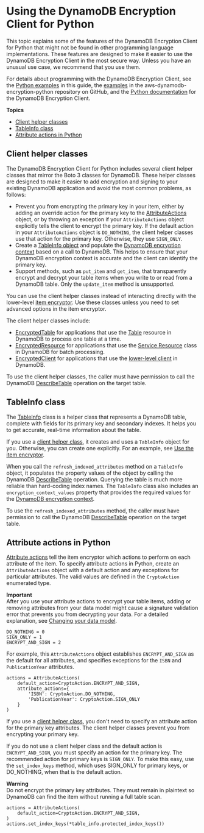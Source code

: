 # Using the DynamoDB Encryption Client for Python<a name="python-using"></a>

This topic explains some of the features of the DynamoDB Encryption Client for Python that might not be found in other programming language implementations\. These features are designed to make it easier to use the DynamoDB Encryption Client in the most secure way\. Unless you have an unusual use case, we recommend that you use them\.

For details about programming with the DynamoDB Encryption Client, see the [Python examples](python-examples.md) in this guide, the [examples](https://github.com/aws/aws-dynamodb-encryption-python/tree/master/examples) in the aws\-dynamodb\-encryption\-python repository on GitHub, and the [Python documentation](https://aws-dynamodb-encryption-python.readthedocs.io/en/latest/) for the DynamoDB Encryption Client\.

**Topics**
+ [Client helper classes](#python-helpers)
+ [TableInfo class](#table-info)
+ [Attribute actions in Python](#python-attribute-actions)

## Client helper classes<a name="python-helpers"></a>

The DynamoDB Encryption Client for Python includes several client helper classes that mirror the Boto 3 classes for DynamoDB\. These helper classes are designed to make it easier to add encryption and signing to your existing DynamoDB application and avoid the most common problems, as follows:
+ Prevent you from encrypting the primary key in your item, either by adding an override action for the primary key to the [AttributeActions](#python-attribute-actions) object, or by throwing an exception if your `AttributeActions` object explicitly tells the client to encrypt the primary key\. If the default action in your `AttributeActions` object is `DO_NOTHING`, the client helper classes use that action for the primary key\. Otherwise, they use `SIGN_ONLY`\.
+ Create a [TableInfo object](#python-helpers) and populate the [DynamoDB encryption context](concepts.md#encryption-context) based on a call to DynamoDB\. This helps to ensure that your DynamoDB encryption context is accurate and the client can identify the primary key\.
+ Support methods, such as `put_item` and `get_item`, that transparently encrypt and decrypt your table items when you write to or read from a DynamoDB table\. Only the `update_item` method is unsupported\.

You can use the client helper classes instead of interacting directly with the lower\-level [item encryptor](concepts.md#item-encryptor)\. Use these classes unless you need to set advanced options in the item encryptor\.

The client helper classes include:
+ [EncryptedTable](https://aws-dynamodb-encryption-python.readthedocs.io/en/latest/lib/encrypted/table.html#module-dynamodb_encryption_sdk.encrypted.table) for applications that use the [Table](http://boto3.amazonaws.com/v1/documentation/api/latest/reference/services/dynamodb.html#table) resource in DynamoDB to process one table at a time\.
+ [EncryptedResource](https://aws-dynamodb-encryption-python.readthedocs.io/en/latest/lib/encrypted/resource.html) for applications that use the [Service Resource](http://boto3.amazonaws.com/v1/documentation/api/latest/reference/services/dynamodb.html#service-resource) class in DynamoDB for batch processing\.
+ [EncryptedClient](https://aws-dynamodb-encryption-python.readthedocs.io/en/latest/lib/encrypted/client.html) for applications that use the [lower\-level client](http://boto3.amazonaws.com/v1/documentation/api/latest/reference/services/dynamodb.html#client) in DynamoDB\.

To use the client helper classes, the caller must have permission to call the DynamoDB [DescribeTable](https://docs.aws.amazon.com/amazondynamodb/latest/APIReference/API_DescribeTable.html) operation on the target table\.

## TableInfo class<a name="table-info"></a>

The [TableInfo](https://aws-dynamodb-encryption-python.readthedocs.io/en/latest/lib/tools/structures.html#dynamodb_encryption_sdk.structures.TableInfo) class is a helper class that represents a DynamoDB table, complete with fields for its primary key and secondary indexes\. It helps you to get accurate, real\-time information about the table\.

If you use a [client helper class](#python-helpers), it creates and uses a `TableInfo` object for you\. Otherwise, you can create one explicitly\. For an example, see [Use the item encryptor](python-examples.md#python-example-item-encryptor)\.

When you call the `refresh_indexed_attributes` method on a `TableInfo` object, it populates the property values of the object by calling the DynamoDB [DescribeTable](https://docs.aws.amazon.com/amazondynamodb/latest/APIReference/API_DescribeTable.html) operation\. Querying the table is much more reliable than hard\-coding index names\. The `TableInfo` class also includes an `encryption_context_values` property that provides the required values for the [DynamoDB encryption context](concepts.md#encryption-context)\. 

To use the `refresh_indexed_attributes` method, the caller must have permission to call the DynamoDB [DescribeTable](https://docs.aws.amazon.com/amazondynamodb/latest/APIReference/API_DescribeTable.html) operation on the target table\.

## Attribute actions in Python<a name="python-attribute-actions"></a>

[Attribute actions](concepts.md#attribute-actions) tell the item encryptor which actions to perform on each attribute of the item\. To specify attribute actions in Python, create an `AttributeActions` object with a default action and any exceptions for particular attributes\. The valid values are defined in the `CryptoAction` enumerated type\.

**Important**  
After you use your attribute actions to encrypt your table items, adding or removing attributes from your data model might cause a signature validation error that prevents you from decrypting your data\. For a detailed explanation, see [Changing your data model](data-model.md)\.

```
DO_NOTHING = 0
SIGN_ONLY = 1
ENCRYPT_AND_SIGN = 2
```

For example, this `AttributeActions` object establishes `ENCRYPT_AND_SIGN` as the default for all attributes, and specifies exceptions for the `ISBN` and `PublicationYear` attributes\.

```
actions = AttributeActions(
    default_action=CryptoAction.ENCRYPT_AND_SIGN,
    attribute_actions={
        'ISBN': CryptoAction.DO_NOTHING,
        'PublicationYear': CryptoAction.SIGN_ONLY
    }
)
```

If you use a [client helper class](#python-helpers), you don't need to specify an attribute action for the primary key attributes\. The client helper classes prevent you from encrypting your primary key\.

If you do not use a client helper class and the default action is `ENCRYPT_AND_SIGN`, you must specify an action for the primary key\. The recommended action for primary keys is `SIGN_ONLY`\. To make this easy, use the `set_index_keys` method, which uses SIGN\_ONLY for primary keys, or DO\_NOTHING, when that is the default action\.

**Warning**  
Do not encrypt the primary key attributes\. They must remain in plaintext so DynamoDB can find the item without running a full table scan\.

```
actions = AttributeActions(
    default_action=CryptoAction.ENCRYPT_AND_SIGN,
)
actions.set_index_keys(*table_info.protected_index_keys())
```
